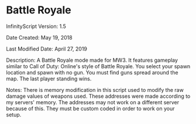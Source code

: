 # Battle Royale

InfinityScript Version: 1.5

Date Created: May 19, 2018

Last Modified Date: April 27, 2019

Description:
A Battle Royale mode made for MW3. It features gameplay similar to Call of Duty: Online's style of Battle Royale. You select your spawn location and spawn with no gun. You must find guns spread around the map. The last player standing wins.

Notes:
There is memory modification in this script used to modify the raw damage values of weapons used. These addresses were made according to my servers' memory. The addresses may not work on a different server because of this. They must be custom coded in order to work on your setup.
